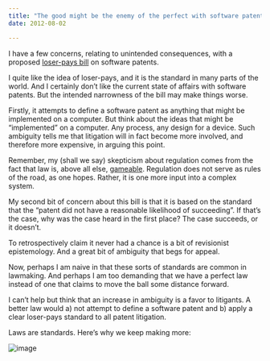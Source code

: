 ```yaml
---
title: "The good might be the enemy of the perfect with software patents"
date: 2012-08-02

---
```


I have a few concerns, relating to unintended consequences, with a proposed [loser-pays bill](//arstechnica.com/tech-policy/2012/08/bill-would-force-patent-trolls-to-pay-defendants-legal-bills/) on software patents.

I quite like the idea of loser-pays, and it is the standard in many parts of the world. And I certainly don’t like the current state of affairs with software patents. But the intended narrowness of the bill may make things worse.

Firstly, it attempts to define a software patent as anything that might be implemented on a computer. But think about the ideas that might be “implemented” on a computer. Any process, any design for a device. Such ambiguity tells me that litigation will in fact become more involved, and therefore more expensive, in arguing this point.

Remember, my (shall we say) skepticism about regulation comes from the fact that law is, above all else, [gameable](/law-is-not-turing-complete/). Regulation does not serve as rules of the road, as one hopes. Rather, it is one more input into a complex system.

My second bit of concern about this bill is that it is based on the standard that the “patent did not have a reasonable likelihood of succeeding”. If that’s the case, why was the case heard in the first place? The case succeeds, or it doesn’t.

To retrospectively claim it never had a chance is a bit of revisionist epistemology. And a great bit of ambiguity that begs for appeal.

Now, perhaps I am naive in that these sorts of standards are common in lawmaking. And perhaps I am too demanding that we have a perfect law instead of one that claims to move the ball some distance forward.

I can’t help but think that an increase in ambiguity is a favor to litigants. A better law would a) not attempt to define a software patent and b) apply a clear loser-pays standard to all patent litigation.

Laws are standards. Here’s why we keep making more:


![image](//imgs.xkcd.com/comics/standards.png)
